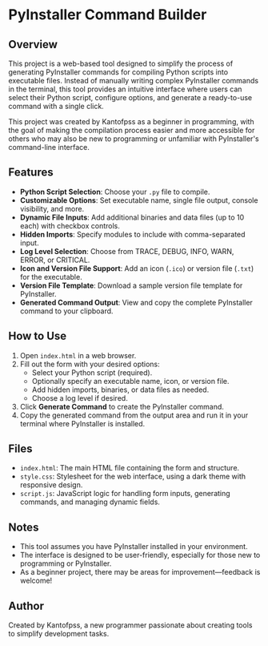 # PyInstaller Command Builder

## Overview
This project is a web-based tool designed to simplify the process of generating PyInstaller commands for compiling Python scripts into executable files. Instead of manually writing complex PyInstaller commands in the terminal, this tool provides an intuitive interface where users can select their Python script, configure options, and generate a ready-to-use command with a single click. 

This project was created by Kantofpss as a beginner in programming, with the goal of making the compilation process easier and more accessible for others who may also be new to programming or unfamiliar with PyInstaller's command-line interface.

## Features
- **Python Script Selection**: Choose your `.py` file to compile.
- **Customizable Options**: Set executable name, single file output, console visibility, and more.
- **Dynamic File Inputs**: Add additional binaries and data files (up to 10 each) with checkbox controls.
- **Hidden Imports**: Specify modules to include with comma-separated input.
- **Log Level Selection**: Choose from TRACE, DEBUG, INFO, WARN, ERROR, or CRITICAL.
- **Icon and Version File Support**: Add an icon (`.ico`) or version file (`.txt`) for the executable.
- **Version File Template**: Download a sample version file template for PyInstaller.
- **Generated Command Output**: View and copy the complete PyInstaller command to your clipboard.

## How to Use
1. Open `index.html` in a web browser.
2. Fill out the form with your desired options:
   - Select your Python script (required).
   - Optionally specify an executable name, icon, or version file.
   - Add hidden imports, binaries, or data files as needed.
   - Choose a log level if desired.
3. Click **Generate Command** to create the PyInstaller command.
4. Copy the generated command from the output area and run it in your terminal where PyInstaller is installed.

## Files
- `index.html`: The main HTML file containing the form and structure.
- `style.css`: Stylesheet for the web interface, using a dark theme with responsive design.
- `script.js`: JavaScript logic for handling form inputs, generating commands, and managing dynamic fields.

## Notes
- This tool assumes you have PyInstaller installed in your environment.
- The interface is designed to be user-friendly, especially for those new to programming or PyInstaller.
- As a beginner project, there may be areas for improvement—feedback is welcome!

## Author
Created by Kantofpss, a new programmer passionate about creating tools to simplify development tasks.